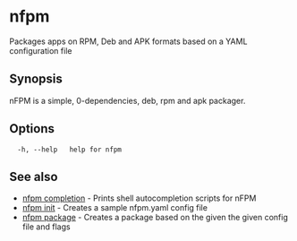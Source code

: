 # nfpm

Packages apps on RPM, Deb and APK formats based on a YAML configuration file

## Synopsis

nFPM is a simple, 0-dependencies, deb, rpm and apk packager.

## Options

```
  -h, --help   help for nfpm
```

## See also

* [nfpm completion](/cmd/nfpm_completion/)	 - Prints shell autocompletion scripts for nFPM
* [nfpm init](/cmd/nfpm_init/)	 - Creates a sample nfpm.yaml config file
* [nfpm package](/cmd/nfpm_package/)	 - Creates a package based on the given the given config file and flags


